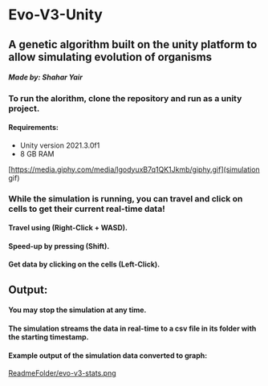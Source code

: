 # Evo-V3-Unity

## A genetic algorithm built on the unity platform to allow simulating evolution of organisms

##### Made by: Shahar Yair

### To run the alorithm, clone the repository and run as a unity project.

#### Requirements:

- Unity version 2021.3.0f1
- 8 GB RAM

[https://media.giphy.com/media/lgodyuxB7q1QK1Jkmb/giphy.gif](simulation gif)

### While the simulation is running, you can travel and click on cells to get their current real-time data!

#### Travel using (Right-Click + WASD).

#### Speed-up by pressing (Shift).

#### Get data by clicking on the cells (Left-Click).

## Output:

#### You may stop the simulation at any time.

#### The simulation streams the data in real-time to a csv file in its folder with the starting timestamp.

#### Example output of the simulation data converted to graph:

[ReadmeFolder/evo-v3-stats.png](evo-v3-stats)
